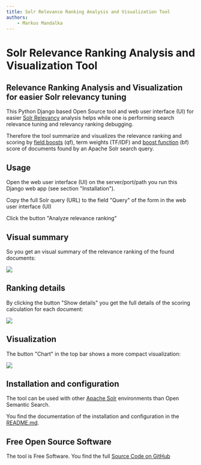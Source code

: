 ```yaml
---
title: Solr Relevance Ranking Analysis and Visualization Tool  
authors:  
    - Markus Mandalka
---
```


# Solr Relevance Ranking Analysis and Visualization Tool

## Relevance Ranking Analysis and Visualization for easier Solr relevancy tuning

This Python Django based Open Source tool and web user interface (UI) for easier [Solr Relevancy](https://wiki.apache.org/solr/SolrRelevancyFAQ) analysis helps while one is performing search relevance tuning and relevancy ranking debugging.

Therefore the tool summarize and visualizes the relevance ranking and scoring by [field boosts](https://lucene.apache.org/solr/guide/7_6/the-dismax-query-parser.html#qf-query-fields-parameter) (qf), term weights (TF/IDF) and [boost function](https://lucene.apache.org/solr/guide/7_6/the-dismax-query-parser.html#bf-boost-functions-parameter) (bf) score of documents found by an Apache Solr search query.

## Usage

Open the web user interface (UI) on the server/port/path you run this Django web app (see section "Installation").

Copy the full Solr query (URL) to the field "Query" of the form in the web user interface (UI)

Click the button "Analyze relevance ranking"

## Visual summary

So you get an visual summary of the relevance ranking of the found documents:

![](../screenshots/solr-relevance-ranking-analysis.png)

## Ranking details

By clicking the button "Show details" you get the full details of the scoring calculation for each document:

![](../screenshots/solr-relevance-ranking-analysis-details.png)

## Visualization

The button "Chart" in the top bar shows a more compact visualization:

![](../screenshots/solr-relevance-ranking-analysis-visualization.png)

## Installation and configuration

The tool can be used with other [Apache Solr](http://lucene.apache.org/solr/) environments than Open Semantic Search.

You find the documentation of the installation and configuration in the [README.md](https://github.com/opensemanticsearch/solr-relevance-ranking-analysis).

## Free Open Source Software

The tool is Free Software. You find the full [Source Code on GitHub](https://github.com/opensemanticsearch/solr-relevance-ranking-analysis)
